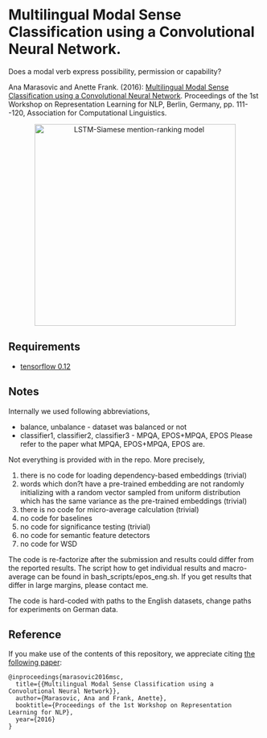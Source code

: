 # Multilingual Modal Sense Classification using a Convolutional Neural Network. 
Does a modal verb express possibility, permission or capability?

Ana Marasovic and Anette Frank. (2016):
[Multilingual Modal Sense Classification using a Convolutional Neural Network](http://www.aclweb.org/anthology/W/W16/W16-1613.pdf). Proceedings of the 1st Workshop on Representation Learning for NLP, Berlin, Germany, pp. 111--120, Association for Computational Linguistics.
<p align="center"><img src="figs/mr_lstm.png" width="400" align="middle" alt="LSTM-Siamese mention-ranking model"></p>

## Requirements

- [tensorflow 0.12](https://www.tensorflow.org/versions/r0.12/)

## Notes

Internally we used following abbreviations,
- balance, unbalance - dataset was balanced or not
- classifier1, classifier2, classifier3 - MPQA, EPOS+MPQA, EPOS
Please refer to the paper what MPQA, EPOS+MPQA, EPOS are.

Not everything is provided with in the repo. More precisely,
1) there is no code for loading dependency-based embeddings (trivial)
2) words which don?t have a pre-trained embedding are not randomly initializing with a random vector sampled from uniform distribution which has the same variance as the pre-trained embeddings (trivial)
3) there is no code for micro-average calculation (trivial)
4) no code for baselines 
5) no code for significance testing (trivial)
6) no code for semantic feature detectors
7) no code for WSD

The code is re-factorize after the submission and results could differ from the reported results. The script how to get individual results and macro-average can be found in bash_scripts/epos_eng.sh. If you get results that differ in large margins, please contact me.

The code is hard-coded with paths to the English datasets, change paths for experiments on German data.


## Reference

If you make use of the contents of this repository, we appreciate citing [the following paper](http://aclweb.org/anthology/W/W16/W16-1613.pdf):

```
@inproceedings{marasovic2016msc,
  title={{Multilingual Modal Sense Classification using a Convolutional Neural Network}},
  author={Marasovic, Ana and Frank, Anette},
  booktitle={Proceedings of the 1st Workshop on Representation Learning for NLP},
  year={2016}
}
```

